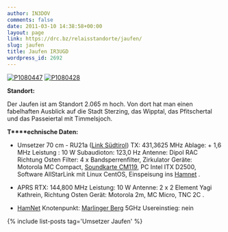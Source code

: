 ```yaml
---
author: IN3DOV
comments: false
date: 2011-03-10 14:38:58+00:00
layout: page
link: https://drc.bz/relaisstandorte/jaufen/
slug: jaufen
title: Jaufen IR3UGD
wordpress_id: 2692
---
```


[![P1080447](https://drc.bz/wp-content/uploads/2011/03/P1080447-768x1024.jpg)](https://drc.bz/wp-content/uploads/2011/03/P1080447.jpg) [![P1080428](https://drc.bz/wp-content/uploads/2011/03/P1080428-768x1024.jpg)](https://drc.bz/wp-content/uploads/2011/03/P1080428.jpg)

**Standort:**


Der Jaufen ist am Standort 2.065 m hoch. Von dort hat man einen fabelhaften Ausblick auf die Stadt Sterzing, das Wipptal, das Pfitschertal und das Passeiertal mit Timmelsjoch.


**T****echnische Daten:**



 	
  * Umsetzer 70 cm - RU21a ([Link Südtirol](https://drc.bz/betriebsarten/linksuedtirol/))
TX: 431,3625 MHz
Ablage: + 1,6 MHz
Leistung : 10 W
Subaudioton: 123,0 Hz
Antenne: Dipol RAC Richtung Osten
Filter: 4 x Bandsperrenfilter, Zirkulator
Geräte: Motorola MC Compact, [Soundkarte CM119](https://drc.bz/link-sudtirol-by-iw3amq-thomas/), PC Intel ITX D2500, Software AllStarLink mit Linux CentOS, Einspeisung ins [Hamnet](http://hamnetdb.net/mapwindow.cgi?as=64600)
.

 	
  * APRS
RTX: 144,800 MHz
Leistung: 10 W
Antenne: 2 x 2 Element Yagi Kathrein, Richtung Osten
Gerät: Motorola 2m, MC Micro, TNC 2C
.

 	
  * [HamNet](http://hamnetdb.net/mapwindow.cgi?as=64600)
Knotenpunkt: [Marlinger Berg](https://drc.bz/relaisstandorte/marlinger-berg-ir3uhe/) 5GHz
Usereinstieg: nein






{% include list-posts tag='Umsetzer Jaufen' %}
